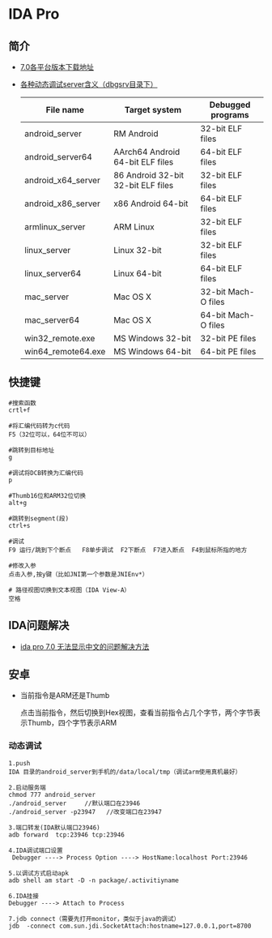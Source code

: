 # IDA Pro

## 简介

+ [7.0各平台版本下载地址](https://www.52pojie.cn/thread-675251-1-1.html)

+ [各种动态调试server含义（dbgsrv目录下）](解释地址：https://www.hex-rays.com/products/ida/support/idadoc/1463.shtml)

  | File name          | Target system                       | Debugged programs   |
  | ------------------ | ----------------------------------- | ------------------- |
  | android_server     | RM Android                          | 32-bit ELF files    |
  | android_server64   | AArch64 Android    64-bit ELF files | 64-bit ELF files    |
  | android_x64_server | 86 Android 32-bit 32-bit ELF files  | 32-bit ELF files    |
  | android_x86_server | x86 Android 64-bit                  | 64-bit ELF files    |
  | armlinux_server    | ARM Linux                           | 32-bit ELF files    |
  | linux_server       | Linux 32-bit                        | 32-bit ELF files    |
  | linux_server64     | Linux 64-bit                        | 64-bit ELF files    |
  | mac_server         | Mac OS X                            | 32-bit Mach-O files |
  | mac_server64       | Mac OS X                            | 64-bit Mach-O files |
  | win32_remote.exe   | MS Windows 32-bit                   | 32-bit PE files     |
  | win64_remote64.exe | MS Windows 64-bit                   | 64-bit PE files     |

## 快捷键

```
#搜索函数
crtl+f

#将汇编代码转为c代码
F5（32位可以，64位不可以）

#跳转到目标地址
g

#调试将DCB转换为汇编代码
p

#Thumb16位和ARM32位切换
alt+g

#跳转到segment(段)
ctrl+s

#调试
F9 运行/跳到下个断点   F8单步调试  F2下断点  F7进入断点  F4到鼠标所指的地方

#修改入参
点击入参,按y键（比如JNI第一个参数是JNIEnv*）

# 路径视图切换到文本视图（IDA View-A）
空格
```

## IDA问题解决

+ [ida pro 7.0 无法显示中文的问题解决方法](https://blog.csdn.net/fuchaosz/article/details/104827280)

## 安卓

+ 当前指令是ARM还是Thumb

  点击当前指令，然后切换到Hex视图，查看当前指令占几个字节，两个字节表示Thumb，四个字节表示ARM


### 动态调试

```
1.push  
IDA 目录的android_server到手机的/data/local/tmp（调试arm使用真机最好）

2.启动服务端
chmod 777 android_server
./android_server     //默认端口在23946
./android_server -p23947   //改变端口在23947

3.端口转发(IDA默认端口23946)
adb forward  tcp:23946 tcp:23946

4.IDA调试端口设置
 Debugger ----> Process Option ----> HostName:localhost Port:23946
 
5.以调试方式启动apk
adb shell am start -D -n package/.activitiyname

6.IDA挂接
Debugger ----> Attach to Process

7.jdb connect（需要先打开monitor，类似于java的调试）
jdb  -connect com.sun.jdi.SocketAttach:hostname=127.0.0.1,port=8700
```

